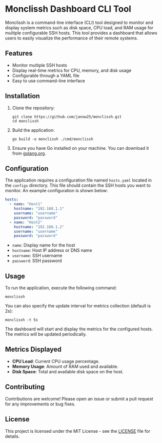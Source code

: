 # Monclissh Dashboard CLI Tool

Monclissh is a command-line interface (CLI) tool designed to monitor and display system metrics such as disk space, CPU load, and RAM usage for multiple configurable SSH hosts. This tool provides a dashboard that allows users to easily visualize the performance of their remote systems.

## Features

- Monitor multiple SSH hosts
- Display real-time metrics for CPU, memory, and disk usage
- Configurable through a YAML file
- Easy to use command-line interface

## Installation

1. Clone the repository:
   ```
   git clone https://github.com/janow25/monclissh.git
   cd monclissh
   ```

2. Build the application:
   ```
   go build -o monclissh ./cmd/monclissh
   ```

3. Ensure you have Go installed on your machine. You can download it from [golang.org](https://golang.org/dl/).

## Configuration

The application requires a configuration file named `hosts.yaml` located in the `configs` directory. This file should contain the SSH hosts you want to monitor. An example configuration is shown below:

```yaml
hosts:
  - name: "Host1"
    hostname: "192.168.1.1"
    username: "username"
    password: "password"
  - name: "Host2"
    hostname: "192.168.1.2"
    username: "username"
    password: "password"
```

- `name`: Display name for the host
- `hostname`: Host IP address or DNS name
- `username`: SSH username
- `password`: SSH password

## Usage

To run the application, execute the following command:

```
monclissh
```

You can also specify the update interval for metrics collection (default is 2s):

```
monclissh -t 5s
```

The dashboard will start and display the metrics for the configured hosts. The metrics will be updated periodically.

## Metrics Displayed

- **CPU Load**: Current CPU usage percentage.
- **Memory Usage**: Amount of RAM used and available.
- **Disk Space**: Total and available disk space on the host.

## Contributing

Contributions are welcome! Please open an issue or submit a pull request for any improvements or bug fixes.

## License

This project is licensed under the MIT License - see the [LICENSE](LICENSE) file for details.
